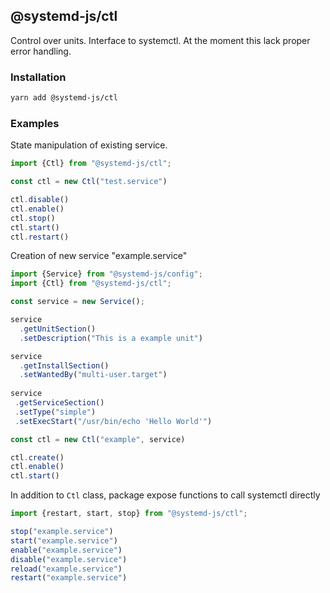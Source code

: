 
## @systemd-js/ctl

Control over units. Interface to systemctl.
At the moment this lack proper error handling.

### Installation

```sh
yarn add @systemd-js/ctl
```

### Examples

State manipulation of existing service.

```ts
import {Ctl} from "@systemd-js/ctl";

const ctl = new Ctl("test.service")

ctl.disable()
ctl.enable()
ctl.stop()
ctl.start()
ctl.restart()

```

Creation of new service "example.service"

```ts
import {Service} from "@systemd-js/config";
import {Ctl} from "@systemd-js/ctl";

const service = new Service();

service
  .getUnitSection()
  .setDescription("This is a example unit")

service
  .getInstallSection()
  .setWantedBy("multi-user.target")
  
service
 .getServiceSection()
 .setType("simple")
 .setExecStart("/usr/bin/echo 'Hello World'")

const ctl = new Ctl("example", service)

ctl.create()
ctl.enable()
ctl.start()

```

In addition to `Ctl` class, package expose functions to call systemctl directly

```ts
import {restart, start, stop} from "@systemd-js/ctl";

stop("example.service")
start("example.service")
enable("example.service")
disable("example.service")
reload("example.service")
restart("example.service")

```
